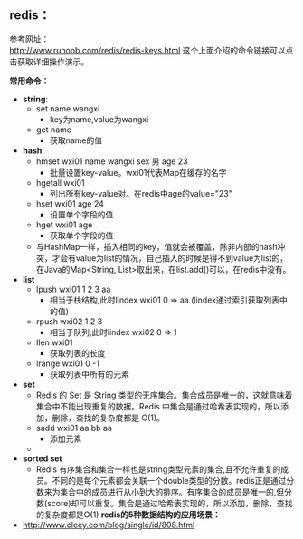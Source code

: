 ## redis：

参考网址：  
http://www.runoob.com/redis/redis-keys.html 这个上面介绍的命令链接可以点击获取详细操作演示。

**常用命令：**
- **string**:
    - set name wangxi  
        - key为name,value为wangxi
    - get name 
        - 获取name的值
- **hash**
    -  hmset wxi01 name wangxi sex 男 age 23  
        - 批量设置key-value。wxi01代表Map在缓存的名字
    - hgetall wxi01 
        - 列出所有key-value对。在redis中age的value="23"
    - hset wxi01 age 24  
        - 设置单个字段的值
    - hget wxi01 age    
        - 获取单个字段的值
    - 与HashMap一样，插入相同的key，值就会被覆盖，除非内部的hash冲突，才会有value为list的情况，自己插入的时候是得不到value为list的，在Java的Map<String, List<String>>取出来，在list.add()可以，在redis中没有。
- **list**
    - lpush wxi01 1 2 3 aa 
        - 相当于栈结构,此时lindex wxi01 0 => aa  (lindex通过索引获取列表中的值)
    - rpush wxi02 1 2 3
        - 相当于队列,此时lindex wxi02 0 => 1  
    - llen wxi01 
        - 获取列表的长度
    - lrange wxi01 0 -1
         - 获取列表中所有的元素
- **set**
    - Redis 的 Set 是 String 类型的无序集合。集合成员是唯一的，这就意味着集合中不能出现重复的数据。Redis 中集合是通过哈希表实现的，所以添加，删除，查找的复杂度都是 O(1)。
    - sadd wxi01 aa bb aa
        - 添加元素
    - 
- **sorted set**
    - Redis 有序集合和集合一样也是string类型元素的集合,且不允许重复的成员。不同的是每个元素都会关联一个double类型的分数。redis正是通过分数来为集合中的成员进行从小到大的排序。有序集合的成员是唯一的,但分数(score)却可以重复。集合是通过哈希表实现的，所以添加，删除，查找的复杂度都是O(1)
**redis的5种数据结构的应用场景：**
- http://www.cleey.com/blog/single/id/808.html
